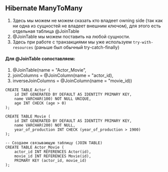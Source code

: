 ## Hibernate ManyToMany
1. Здесь мы можем не можем сказать кто владеет owning side (так как ни одна из сущностей не владеет внешним ключом), для этого есть отдельная таблица @JoinTable
2. @JoinTable мы можем поставить на любой сущности.
3. Здесь при работе с транзакциями мы уже используем `try-with-resources` (раньше был обычный try-catch-finally)

#### Для @JoinTable сопоставляем: 
1. @JoinTable(name = "Actor_Movie", 
2. joinColumns = @JoinColumn(name = "actor_id),
3. inverseJoinColumns = @JoinColumn(name = "movie_id))

```postgresql
CREATE TABLE Actor (
    id INT GENERATED BY DEFAULT AS IDENTITY PRIMARY KEY,
    name VARCHAR(100) NOT NULL UNIQUE,
    age INT CHECK (age > 0)
);

CREATE TABLE Movie (
    id INT GENERATED BY DEFAULT AS IDENTITY PRIMARY KEY,
    name VARCHAR(200) NOT NULL,
    year_of_production INT CHECK (year_of_production > 1900)
);

-- Создаем связывающую таблицу (JOIN TABLE)
CREATE TABLE Actor_Movie (
    actor_id INT REFERENCES Actor(id),
    movie_id INT REFERENCES Movie(id),
    PRIMARY KEY (actor_id, movie_id)
);
```